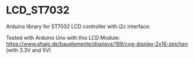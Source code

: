 # LCD_ST7032
Arduino library for ST7032 LCD controller with i2c interface.

Tested with Arduino Uno with this LCD Module: https://www.ehajo.de/bauelemente/displays/169/cog-display-2x16-zeichen (with 3.3V and 5V) 
